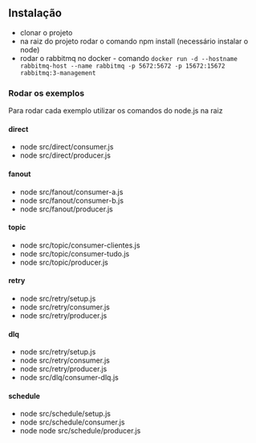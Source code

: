 ## Instalação

- clonar o projeto
- na raiz do projeto rodar o comando npm install (necessário instalar o node)
- rodar o rabbitmq no docker - comando `docker run -d --hostname rabbitmq-host --name rabbitmq -p 5672:5672 -p 15672:15672 rabbitmq:3-management`

### Rodar os exemplos

Para rodar cada exemplo utilizar os comandos do node.js na raiz

#### direct

- node src/direct/consumer.js
- node src/direct/producer.js

#### fanout

- node src/fanout/consumer-a.js
- node src/fanout/consumer-b.js
- node src/fanout/producer.js

#### topic

- node src/topic/consumer-clientes.js
- node src/topic/consumer-tudo.js
- node src/topic/producer.js

#### retry

- node src/retry/setup.js
- node src/retry/consumer.js
- node src/retry/producer.js

#### dlq

- node src/retry/setup.js
- node src/retry/consumer.js
- node src/retry/producer.js
- node src/dlq/consumer-dlq.js

#### schedule

- node src/schedule/setup.js
- node src/schedule/consumer.js
- node node src/schedule/producer.js
